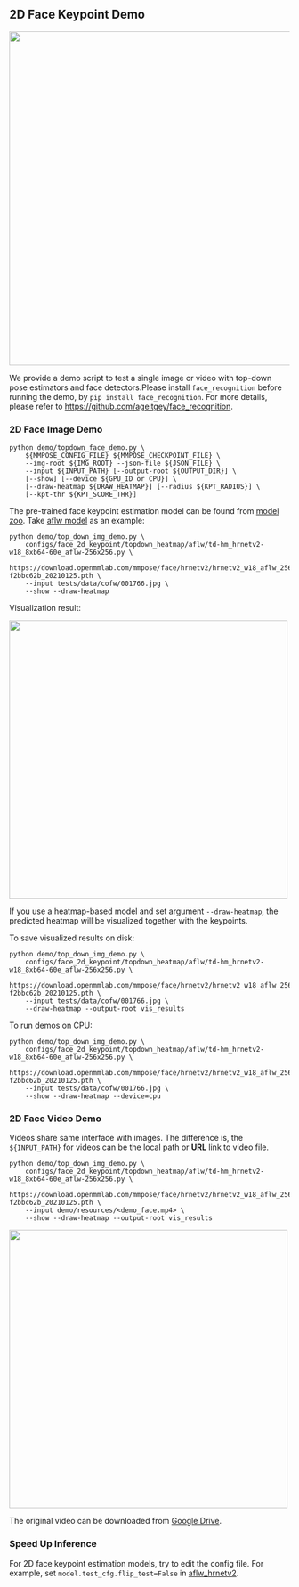 ## 2D Face Keypoint Demo

<img src="https://user-images.githubusercontent.com/11788150/109144943-ccd44900-779c-11eb-9e9d-8682e7629654.gif" width="600px" alt><br>

We provide a demo script to test a single image or video with top-down pose estimators and face detectors.Please install `face_recognition` before running the demo, by `pip install face_recognition`. For more details, please refer to https://github.com/ageitgey/face_recognition.

### 2D Face Image Demo

```shell
python demo/topdown_face_demo.py \
    ${MMPOSE_CONFIG_FILE} ${MMPOSE_CHECKPOINT_FILE} \
    --img-root ${IMG_ROOT} --json-file ${JSON_FILE} \
    --input ${INPUT_PATH} [--output-root ${OUTPUT_DIR}] \
    [--show] [--device ${GPU_ID or CPU}] \
    [--draw-heatmap ${DRAW_HEATMAP}] [--radius ${KPT_RADIUS}] \
    [--kpt-thr ${KPT_SCORE_THR}]
```

The pre-trained face keypoint estimation model can be found from [model zoo](https://mmpose.readthedocs.io/en/1.x/model_zoo/tasks/face.html).
Take [aflw model](https://download.openmmlab.com/mmpose/face/hrnetv2/hrnetv2_w18_aflw_256x256-f2bbc62b_20210125.pth) as an example:

```shell
python demo/top_down_img_demo.py \
    configs/face_2d_keypoint/topdown_heatmap/aflw/td-hm_hrnetv2-w18_8xb64-60e_aflw-256x256.py \
    https://download.openmmlab.com/mmpose/face/hrnetv2/hrnetv2_w18_aflw_256x256-f2bbc62b_20210125.pth \
    --input tests/data/cofw/001766.jpg \
    --show --draw-heatmap
```

Visualization result:

<img src="https://user-images.githubusercontent.com/26127467/187676149-97b36b55-94f3-4c2a-b831-c6d1b839f029.jpg" height="500px" alt><br>

If you use a heatmap-based model and set argument `--draw-heatmap`, the predicted heatmap will be visualized together with the keypoints.

To save visualized results on disk:

```shell
python demo/top_down_img_demo.py \
    configs/face_2d_keypoint/topdown_heatmap/aflw/td-hm_hrnetv2-w18_8xb64-60e_aflw-256x256.py \
    https://download.openmmlab.com/mmpose/face/hrnetv2/hrnetv2_w18_aflw_256x256-f2bbc62b_20210125.pth \
    --input tests/data/cofw/001766.jpg \
    --draw-heatmap --output-root vis_results
```

To run demos on CPU:

```shell
python demo/top_down_img_demo.py \
    configs/face_2d_keypoint/topdown_heatmap/aflw/td-hm_hrnetv2-w18_8xb64-60e_aflw-256x256.py \
    https://download.openmmlab.com/mmpose/face/hrnetv2/hrnetv2_w18_aflw_256x256-f2bbc62b_20210125.pth \
    --input tests/data/cofw/001766.jpg \
    --show --draw-heatmap --device=cpu
```

### 2D Face Video Demo

Videos share same interface with images. The difference is, the `${INPUT_PATH}` for videos can be the local path or **URL** link to video file.

```shell
python demo/top_down_img_demo.py \
    configs/face_2d_keypoint/topdown_heatmap/aflw/td-hm_hrnetv2-w18_8xb64-60e_aflw-256x256.py \
    https://download.openmmlab.com/mmpose/face/hrnetv2/hrnetv2_w18_aflw_256x256-f2bbc62b_20210125.pth \
    --input demo/resources/<demo_face.mp4> \
    --show --draw-heatmap --output-root vis_results
```

<img src="https://user-images.githubusercontent.com/26127467/187677697-ba44030e-e4d8-4cc4-b112-39d94bb3ef45.gif" height="500px" alt><br>

The original video can be downloaded from [Google Drive](https://drive.google.com/file/d/1kQt80t6w802b_vgVcmiV_QfcSJ3RWzmb/view?usp=sharing).

### Speed Up Inference

For 2D face keypoint estimation models, try to edit the config file. For example, set `model.test_cfg.flip_test=False` in [aflw_hrnetv2](../../configs/face_2d_keypoint/topdown_heatmap/aflw/td-hm_hrnetv2-w18_8xb64-60e_aflw-256x256.py).
